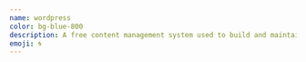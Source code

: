 ```yaml
---
name: wordpress
color: bg-blue-800
description: A free content management system used to build and maintain websites.
emoji: 🌀
---
```

